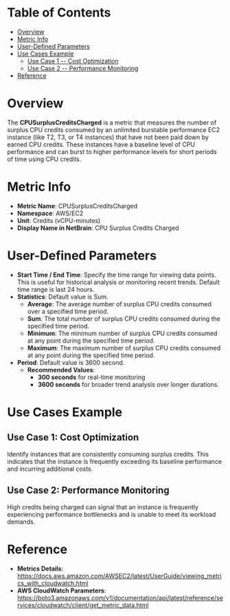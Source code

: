 # Table of Contents
- [Overview](#overview)
- [Metric Info](#metric-info)
- [User-Defined Parameters](#user-defined-parameters)
- [Use Cases Example](#example)
    - [Use Case 1 -- Cost Optimization](#example-1) 
    - [Use Case 2 -- Performance Monitoring](#example-2)
- [Reference](#reference)

# Overview <a name="overview"></a>
The <b>CPUSurplusCreditsCharged</b> is a metric that measures the number of surplus CPU credits consumed by an unlimited burstable performance EC2 instance (like T2, T3, or T4 instances) that have not been paid down by earned CPU credits. These instances have a baseline level of CPU performance and can burst to higher performance levels for short periods of time using CPU credits.

# Metric Info <a name="metric-info"></a>
* <b>Metric Name</b>: CPUSurplusCreditsCharged
* <b>Namespace</b>: AWS/EC2
* <b>Unit</b>: Credits (vCPU-minutes)
* <b>Display Name in NetBrain</b>: CPU Surplus Credits Charged

# User-Defined Parameters <a name="user-defined-parameters"></a>
* <b>Start Time / End Time</b>: Specify the time range for viewing data points. This is useful for historical analysis or monitoring recent trends. Default time range is last 24 hours.
* <b>Statistics</b>: Default value is Sum.
  * <b>Average</b>: The average number of surplus CPU credits consumed over a specified time period.
  * <b>Sum</b>: The total number of surplus CPU credits consumed during the specified time period.
  * <b>Minimum</b>: The minimum number of surplus CPU credits consumed at any point during the specified time period.
  * <b>Maximum</b>: The maximum number of surplus CPU credits consumed at any point during the specified time period.
* <b>Period</b>: Default value is 3600 second.
  * <b>Recommended Values</b>:
    * <b>300 seconds</b> for real-time monitoring
    * <b>3600 seconds</b> for broader trend analysis over longer durations.

# Use Cases Example <a name="example"></a>
## Use Case 1: Cost Optimization <a name="example-1"></a>
Identify instances that are consistently consuming surplus credits. This indicates that the instance is frequently exceeding its baseline performance and incurring additional costs.

## Use Case 2: Performance Monitoring <a name="example-2"></a>
High credits being charged can signal that an instance is frequently experiencing performance bottlenecks and is unable to meet its workload demands.


# Reference <a name="reference"></a>
* <b>Metrics Details</b>: https://docs.aws.amazon.com/AWSEC2/latest/UserGuide/viewing_metrics_with_cloudwatch.html
* <b>AWS CloudWatch Parameters</b>: https://boto3.amazonaws.com/v1/documentation/api/latest/reference/services/cloudwatch/client/get_metric_data.html